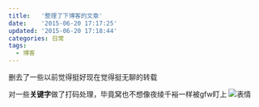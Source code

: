 ```yaml
---
title:   '整理了下博客的文章'
date:    '2015-06-20 17:17:25'
updated: '2015-06-20 17:18:44'
categories: 日常
tags:
  - 博客
---
```


删去了一些以前觉得挺好现在觉得挺无聊的转载

对一些**关键字**做了打码处理，毕竟窝也不想像夜绫千裕一样被gfw盯上 ![表情](https://img.prin.studio/images/2015/05/2015-05-31_10-01-03.jpg)
